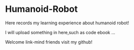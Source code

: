 # Humanoid-Robot
Here records my learning experience about humanoid robot!

I will upload something in here,such as code ebook ...

Welcome link-mind friends visit my github!
